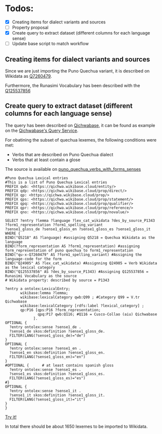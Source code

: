 # Todos:

- [x] Creating items for dialect variants and sources
- [ ] Property proposal
- [x] Create query to extract dataset (different columns for each language sense)
- [ ] Update base script to match workflow

## Creating items for dialect variants and sources
Since we are just importing the Puno Quechua variant, it is described on Wikidata as [Q7260479](https://www.wikidata.org/wiki/Q7260479).

Furthermore, the Runasimi Vocabulary has been described with the [Q125537856](https://www.wikidata.org/wiki/Q125537856)

## Create query to extract dataset (different columns for each language sense)
The query has been described on [Qichwabase](https://qichwa.wikibase.cloud/), it can be found as example on the [Qichwabase's Query Service](https://qichwa.wikibase.cloud/query/).

For obatining the subset of quechua lexemes, the following conditions were met:
* Verbs that are described on Puno Quechua dialect
* Verbs that at least contain a glose

The source is available on [puno_quechua_verbs_with_forms_senses](datasets/puno_quechua_verbs_with_forms_senses.csv)

```
#Puno Quechua Lexical entries
#This is a list of Puno Quechua Lexical entries 
PREFIX qwb: <https://qichwa.wikibase.cloud/entity/>
PREFIX qdp: <https://qichwa.wikibase.cloud/prop/direct/>
PREFIX qp: <https://qichwa.wikibase.cloud/prop/>
PREFIX qps: <https://qichwa.wikibase.cloud/prop/statement/>
PREFIX qpq: <https://qichwa.wikibase.cloud/prop/qualifier/>
PREFIX qpr: <https://qichwa.wikibase.cloud/prop/reference/>
PREFIX qno: <https://qichwa.wikibase.cloud/prop/novalue/>

SELECT ?entry ?lemma ?language ?lex_cat_wikidata ?des_by_source_P1343 
?form1_representation ?form1_spelling_variant 
?sense1_gloss_de ?sense1_gloss_en ?sense1_gloss_es ?sense1_gloss_it
WHERE {
BIND("Q5218" AS ?language) #assigning Q5218 = Quechua Wikidata as the language
BIND(?form_representation AS ?form1_representation) #assigning form_representation of puno quechua to form1_representation 
BIND("qu-x-Q7260479" AS ?form1_spelling_variant) #Assigning the language-code for the form
BIND("Q24905" AS ?lex_cat_wikidata) #Assignning Q24905 = Verb Wikidata as the lexical category
BIND("Q125537856" AS ?des_by_source_P1343) #Assigning Q125537856 = Runasimi Vocabulary as the source
# Wikidata property: described by source = P1343

?entry a ontolex:LexicalEntry; 
       wikibase:lemma ?lemma;
       wikibase:lexicalCategory qwb:Q99 ; #Category Q99 = V.tr Qichwabase
       wikibase:lexicalCategory [rdfs:label ?lexical_category] ;      
       qp:P16 [qps:P16 ?form_representation;
               qpq:P17 qwb:Q116; #Q116 = Cusco-Collao (aiu) Qichwabase
             ]. 
OPTIONAL {
  ?entry ontolex:sense ?sense1_de .
  ?sense1_de skos:definition ?sense1_gloss_de.
  FILTER(LANG(?sense1_gloss_de)="de")
}
OPTIONAL {
  ?entry ontolex:sense ?sense1_en .
  ?sense1_en skos:definition ?sense1_gloss_en.
  FILTER(LANG(?sense1_gloss_en)="en")
}
#OPTIONAL {      # at least contains spanish gloss
  ?entry ontolex:sense ?sense1_es .
  ?sense1_es skos:definition ?sense1_gloss_es.
  FILTER(LANG(?sense1_gloss_es)="es")
#}
OPTIONAL {
  ?entry ontolex:sense ?sense1_it .
  ?sense1_it skos:definition ?sense1_gloss_it.
  FILTER(LANG(?sense1_gloss_it)="it")
}
}
```
[Try it!](https://tinyurl.com/2y8d5lox)

In total there should be about 1650 lexemes to be imported to Wikidata.
